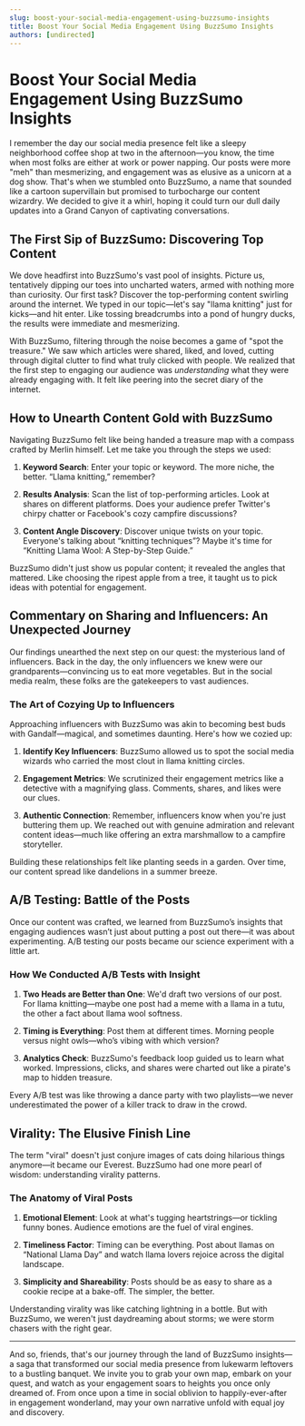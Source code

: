 ```yaml
---
slug: boost-your-social-media-engagement-using-buzzsumo-insights
title: Boost Your Social Media Engagement Using BuzzSumo Insights
authors: [undirected]
---
```



# Boost Your Social Media Engagement Using BuzzSumo Insights

I remember the day our social media presence felt like a sleepy neighborhood coffee shop at two in the afternoon—you know, the time when most folks are either at work or power napping. Our posts were more "meh" than mesmerizing, and engagement was as elusive as a unicorn at a dog show. That's when we stumbled onto BuzzSumo, a name that sounded like a cartoon supervillain but promised to turbocharge our content wizardry. We decided to give it a whirl, hoping it could turn our dull daily updates into a Grand Canyon of captivating conversations.

## The First Sip of BuzzSumo: Discovering Top Content

We dove headfirst into BuzzSumo's vast pool of insights. Picture us, tentatively dipping our toes into uncharted waters, armed with nothing more than curiosity. Our first task? Discover the top-performing content swirling around the internet. We typed in our topic—let's say "llama knitting" just for kicks—and hit enter. Like tossing breadcrumbs into a pond of hungry ducks, the results were immediate and mesmerizing.

With BuzzSumo, filtering through the noise becomes a game of "spot the treasure." We saw which articles were shared, liked, and loved, cutting through digital clutter to find what truly clicked with people. We realized that the first step to engaging our audience was *understanding* what they were already engaging with. It felt like peering into the secret diary of the internet.

## How to Unearth Content Gold with BuzzSumo 

Navigating BuzzSumo felt like being handed a treasure map with a compass crafted by Merlin himself. Let me take you through the steps we used:

1. **Keyword Search**: Enter your topic or keyword. The more niche, the better. “Llama knitting,” remember?

2. **Results Analysis**: Scan the list of top-performing articles. Look at shares on different platforms. Does your audience prefer Twitter's chirpy chatter or Facebook's cozy campfire discussions?

3. **Content Angle Discovery**: Discover unique twists on your topic. Everyone's talking about “knitting techniques”? Maybe it's time for “Knitting Llama Wool: A Step-by-Step Guide.”

BuzzSumo didn't just show us popular content; it revealed the angles that mattered. Like choosing the ripest apple from a tree, it taught us to pick ideas with potential for engagement.

## Commentary on Sharing and Influencers: An Unexpected Journey

Our findings unearthed the next step on our quest: the mysterious land of influencers. Back in the day, the only influencers we knew were our grandparents—convincing us to eat more vegetables. But in the social media realm, these folks are the gatekeepers to vast audiences.

### The Art of Cozying Up to Influencers

Approaching influencers with BuzzSumo was akin to becoming best buds with Gandalf—magical, and sometimes daunting. Here's how we cozied up:

1. **Identify Key Influencers**: BuzzSumo allowed us to spot the social media wizards who carried the most clout in llama knitting circles.

2. **Engagement Metrics**: We scrutinized their engagement metrics like a detective with a magnifying glass. Comments, shares, and likes were our clues.

3. **Authentic Connection**: Remember, influencers know when you're just buttering them up. We reached out with genuine admiration and relevant content ideas—much like offering an extra marshmallow to a campfire storyteller.

Building these relationships felt like planting seeds in a garden. Over time, our content spread like dandelions in a summer breeze.

## A/B Testing: Battle of the Posts

Once our content was crafted, we learned from BuzzSumo’s insights that engaging audiences wasn’t just about putting a post out there—it was about experimenting. A/B testing our posts became our science experiment with a little art.

### How We Conducted A/B Tests with Insight

1. **Two Heads are Better than One**: We'd draft two versions of our post. For llama knitting—maybe one post had a meme with a llama in a tutu, the other a fact about llama wool softness.

2. **Timing is Everything**: Post them at different times. Morning people versus night owls—who’s vibing with which version?

3. **Analytics Check**: BuzzSumo's feedback loop guided us to learn what worked. Impressions, clicks, and shares were charted out like a pirate's map to hidden treasure.

Every A/B test was like throwing a dance party with two playlists—we never underestimated the power of a killer track to draw in the crowd.

## Virality: The Elusive Finish Line

The term "viral" doesn't just conjure images of cats doing hilarious things anymore—it became our Everest. BuzzSumo had one more pearl of wisdom: understanding virality patterns.

### The Anatomy of Viral Posts

1. **Emotional Element**: Look at what's tugging heartstrings—or tickling funny bones. Audience emotions are the fuel of viral engines.

2. **Timeliness Factor**: Timing can be everything. Post about llamas on “National Llama Day” and watch llama lovers rejoice across the digital landscape.

3. **Simplicity and Shareability**: Posts should be as easy to share as a cookie recipe at a bake-off. The simpler, the better.

Understanding virality was like catching lightning in a bottle. But with BuzzSumo, we weren't just daydreaming about storms; we were storm chasers with the right gear.

---

And so, friends, that's our journey through the land of BuzzSumo insights—a saga that transformed our social media presence from lukewarm leftovers to a bustling banquet. We invite you to grab your own map, embark on your quest, and watch as your engagement soars to heights you once only dreamed of. From once upon a time in social oblivion to happily-ever-after in engagement wonderland, may your own narrative unfold with equal joy and discovery.